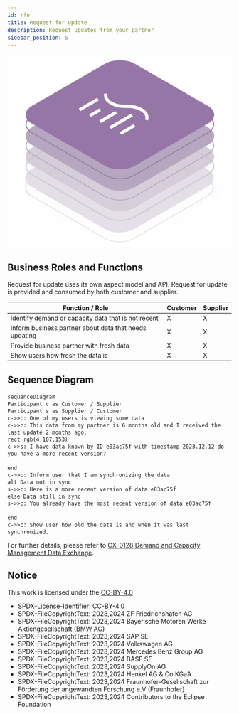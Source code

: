 ```yaml
---
id: rfu
title: Request for Update
description: Request updates from your partner
sidebar_position: 5
---
```


![DCM kit banner](/img/kit-icons/dcm-kit-icon.svg)

## Business Roles and Functions

Request for update uses its own aspect model and API. Request for update is provided and consumed by both customer and supplier.

|Function / Role|Customer|Supplier|
|-|-|-|
|Identify demand or capacity data that is not recent|X|X|
|Inform business partner about data that needs updating|X|X|
|Provide business partner with fresh data|X|X|
|Show users how fresh the data is |X|X|

## Sequence Diagram

```mermaid
sequenceDiagram
Participant c as Customer / Supplier
Participant s as Supplier / Customer
c->>c: One of my users is viewing some data
c->>c: This data from my partner is 6 months old and I received the last update 2 months ago.
rect rgb(4,107,153) 
c->>s: I have data known by ID e03ac75f with timestamp 2023.12.12 do you have a more recent version?

end
c->>c: Inform user that I am synchronizing the data
alt Data not in sync
s->>c: Here is a more recent version of data e03ac75f
else Data still in sync
s->>c: You already have the most recent version of data e03ac75f

end
c->>c: Show user how old the data is and when it was last synchronized.
```

For further details, please refer to [CX-0128 Demand and Capacity Management Data Exchange][StandardLibrary].

## Notice

This work is licensed under the [CC-BY-4.0](https://creativecommons.org/licenses/by/4.0/legalcode)

- SPDX-License-Identifier: CC-BY-4.0
- SPDX-FileCopyrightText: 2023,2024 ZF Friedrichshafen AG
- SPDX-FileCopyrightText: 2023,2024 Bayerische Motoren Werke Aktiengesellschaft (BMW AG)
- SPDX-FileCopyrightText: 2023,2024 SAP SE
- SPDX-FileCopyrightText: 2023,2024 Volkswagen AG
- SPDX-FileCopyrightText: 2023,2024 Mercedes Benz Group AG
- SPDX-FileCopyrightText: 2023,2024 BASF SE
- SPDX-FileCopyrightText: 2023,2024 SupplyOn AG
- SPDX-FileCopyrightText: 2023,2024 Henkel AG & Co.KGaA
- SPDX-FileCopyrightText: 2023,2024 Fraunhofer-Gesellschaft zur Förderung der angewandten Forschung e.V (Fraunhofer)
- SPDX-FileCopyrightText: 2023,2024 Contributors to the Eclipse Foundation

[StandardLibrary]: https://catenax-ev.github.io/docs/next/standards/CX-0128-DemandandCapacityManagementDataExchange
